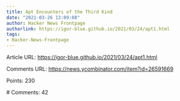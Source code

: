 ```yaml
---
title: Apt Encounters of the Third Kind
date: "2021-03-26 13:09:08"
author: Hacker News Frontpage
authorlink: https://igor-blue.github.io/2021/03/24/apt1.html
tags:
- Hacker-News-Frontpage
---
```


<p>Article URL: <a href="https://igor-blue.github.io/2021/03/24/apt1.html">https://igor-blue.github.io/2021/03/24/apt1.html</a></p>
<p>Comments URL: <a href="https://news.ycombinator.com/item?id=26591669">https://news.ycombinator.com/item?id=26591669</a></p>
<p>Points: 230</p>
<p># Comments: 42</p>
